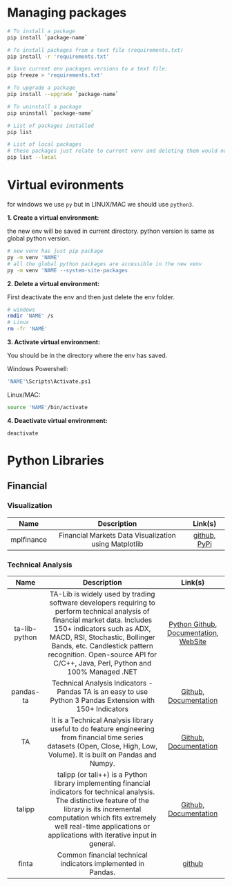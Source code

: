 

# Managing packages
```bash
# To install a package
pip install `package-name`

# To install packages from a text file (requirements.txt)
pip install -r 'requirements.txt'

# Save current env packages versions to a text file:
pip freeze > 'requirements.txt'

# To upgrade a package
pip install --upgrade `package-name`

# To uninstall a package
pip uninstall `package-name`

# List of packages installed
pip list

# List of local packages
# these packages just relate to current venv and deleting them would not affect the global python
pip list --local
```



# Virtual evironments

for windows we use `py` but in LINUX/MAC we should use `python3`.

**1. Create a virtual environment:**

the new env will be saved in current directory. python version is same as global python version.
```bash
# new venv has just pip package
py -m venv 'NAME'
# all the global python packages are accessible in the new venv
py -m venv 'NAME --system-site-packages
```

**2. Delete a virtual environment:**

First deactivate the env and then just delete the env folder.
```bash
# windows
rmdir 'NAME' /s
# Linux
rm -fr 'NAME'
```

**3. Activate virtual environment:**

You should be in the directory where the env has saved.

Windows Powershell:
```bash
'NAME'\Scripts\Activate.ps1
```
Linux/MAC:
```bash
source 'NAME'/bin/activate
```

**4. Deactivate virtual environment:**

```
deactivate
```



# Python Libraries

## Financial

### Visualization
| **Name** | **Description** | **Link(s)** |
|:--------:|:---------------:|:-----------:|
| mplfinance | Financial Markets Data Visualization using Matplotlib | [github](https://github.com/matplotlib/mplfinance), [PyPi](https://pypi.org/project/mplfinance/) |
### Technical Analysis
| **Name** | **Description** | **Link(s)** |
|:--------:|:---------------:|:-----------:|
| ta-lib-python | TA-Lib is widely used by trading software developers requiring to perform technical analysis of financial market data. Includes 150+ indicators such as ADX, MACD, RSI, Stochastic, Bollinger Bands, etc. Candlestick pattern recognition. Open-source API for C/C++, Java, Perl, Python and 100% Managed .NET | [Python Github](https://github.com/TA-Lib/ta-lib-python), [Documentation](http://ta-lib.github.io/ta-lib-python/), [WebSite](https://ta-lib.org/) |
| pandas-ta | Technical Analysis Indicators - Pandas TA is an easy to use Python 3 Pandas Extension with 150+ Indicators | [Github](https://github.com/twopirllc/pandas-ta), [Documentation](https://twopirllc.github.io/pandas-ta/) |
| TA | It is a Technical Analysis library useful to do feature engineering from financial time series datasets (Open, Close, High, Low, Volume). It is built on Pandas and Numpy. | [Github](https://github.com/bukosabino/ta), [Documentation](https://technical-analysis-library-in-python.readthedocs.io/en/latest/) |
| talipp | talipp (or tali++) is a Python library implementing financial indicators for technical analysis. The distinctive feature of the library is its incremental computation which fits extremely well real-time applications or applications with iterative input in general. | [Github](https://github.com/nardew/talipp), [Documentation](https://nardew.github.io/talipp/latest/) |
| finta | Common financial technical indicators implemented in Pandas. | [github](https://github.com/peerchemist/finta) |
